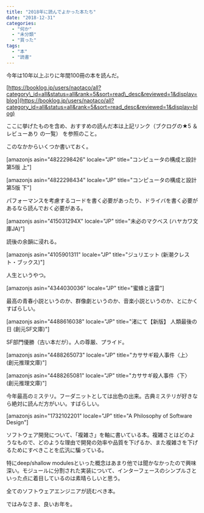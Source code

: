```yaml
---
title: "2018年に読んでよかった本たち"
date: "2018-12-31"
categories: 
  - "何か"
  - "未分類"
  - "買った"
tags: 
  - "本"
  - "読書"
---
```


今年は10年以上ぶりに年間100冊の本を読んだ。

[https://booklog.jp/users/naotaco/all?category\_id=all&status=all&rank=5&sort=read\_desc&reviewed=1&display=blog](https://booklog.jp/users/naotaco/all?category_id=all&status=all&rank=5&sort=read_desc&reviewed=1&display=blog)

ここに挙げたものを含め、おすすめの読んだ本は上記リンク（ブクログの★5 ＆ レビューあり の一覧） を参照のこと。

このなかからいくつか書いておく。

\[amazonjs asin="4822298426" locale="JP" title="コンピュータの構成と設計 第5版 上"\]

\[amazonjs asin="4822298434" locale="JP" title="コンピュータの構成と設計 第5版 下"\]

パフォーマンスを考慮するコードを書く必要があったり、ドライバを書く必要があるなら読んでおく必要がある。

\[amazonjs asin="415031294X" locale="JP" title="未必のマクベス (ハヤカワ文庫JA)"\]

読後の余韻に浸れる。

\[amazonjs asin="4105901311" locale="JP" title="ジュリエット (新潮クレスト・ブックス)"\]

人生というやつ。

\[amazonjs asin="4344030036" locale="JP" title="蜜蜂と遠雷"\]

最高の青春小説というのか、群像劇というのか、音楽小説というのか、とにかくすばらしい。

\[amazonjs asin="4488616038" locale="JP" title="渚にて【新版】 人類最後の日 (創元SF文庫)"\]

SF部門優勝（古い本だが）。人の尊厳、プライド。

\[amazonjs asin="4488265073" locale="JP" title="カササギ殺人事件〈上〉 (創元推理文庫)"\]

\[amazonjs asin="4488265081" locale="JP" title="カササギ殺人事件〈下〉 (創元推理文庫)"\]

今年最高のミステリ。フーダニットとしては出色の出来。古典ミステリが好きなら絶対に読んだ方がいい。すばらしい。

\[amazonjs asin="1732102201" locale="JP" title="A Philosophy of Software Design"\]

ソフトウェア開発について、「複雑さ」を軸に書いている本。複雑さとはどのようなもので、どのような理由で開発の効率や品質を下げるか、また複雑さを下げるためにすべきことを広汎に騙っている。

特にdeep/shallow modulesといった概念はあまり他では聞かなかったので興味深い。モジュールに分割された実装について、インターフェースのシンプルさといった点に着目しているのは素晴らしいと思う。

全てのソフトウェアエンジニアが読むべき本。

ではみなさま、良いお年を。
